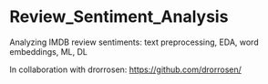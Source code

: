 # Review_Sentiment_Analysis
Analyzing IMDB review sentiments: text preprocessing, EDA, word embeddings, ML, DL

In collaboration with drorrosen: https://github.com/drorrosen/
